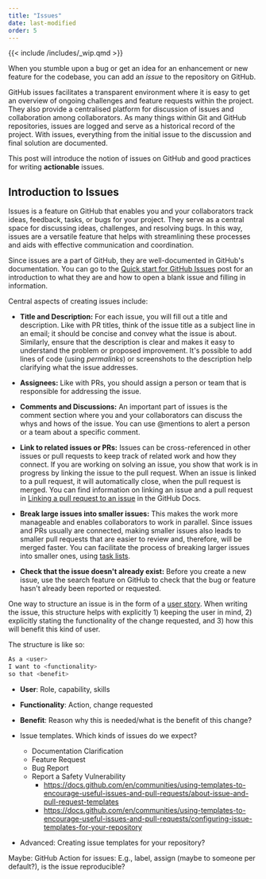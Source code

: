 ```yaml
---
title: "Issues"
date: last-modified
order: 5
---
```


{{< include /includes/_wip.qmd >}}

When you stumble upon a bug or get an idea for an enhancement or new feature for the codebase, you can add an *issue* to the repository on GitHub.

GitHub issues facilitates a transparent environment where it is easy to get an overview of ongoing challenges and feature requests within the project. They also provide a centralised platform for discussion of issues and collaboration among collaborators. As many things within Git and GitHub repositories, issues are logged and serve as a historical record of the project. With issues, everything from the initial issue to the discussion and final solution are documented.

This post will introduce the notion of issues on GitHub and good practices for writing **actionable** issues.

## Introduction to Issues

Issues is a feature on GitHub that enables you and your collaborators track ideas, feedback, tasks, or bugs for your project. They serve as a central space for discussing ideas, challenges, and resolving bugs. In this way, issues are a versatile feature that helps with streamlining these processes and aids with effective communication and coordination.

Since issues are a part of GitHub, they are well-documented in GitHub's documentation. You can go to the [Quick start for GitHub Issues](https://docs.github.com/en/issues/tracking-your-work-with-issues/quickstart) post for an introduction to what they are and how to open a blank issue and filling in information.

Central aspects of creating issues include:

- **Title and Description:** For each issue, you will fill out a title and description. Like with PR titles, think of the issue title as a subject line in an email; it should be concise and convey what the issue is about. Similarly, ensure that the description is clear and makes it easy to understand the problem or proposed improvement. It's possible to add lines of code (using *permalinks*) or screenshots to the description help clarifying what the issue addresses.

- **Assignees:** Like with PRs, you should assign a person or team that is responsible for addressing the issue.

- **Comments and Discussions:** An important part of issues is the comment section where you and your collaborators can discuss the whys and hows of the issue. You can use @mentions to alert a person or a team about a specific comment.

- **Link to related issues or PRs:** Issues can be cross-referenced in other issues or pull requests to keep track of related work and how they connect. If you are working on solving an issue, you show that work is in progress by linking the issue to the pull request. When an issue is linked to a pull request, it will automatically close, when the pull request is merged. You can find information on linking an issue and a pull request in [Linking a pull request to an issue](https://docs.github.com/en/issues/tracking-your-work-with-issues/linking-a-pull-request-to-an-issue#linking-a-pull-request-to-an-issue-using-a-keyword) in the GitHub Docs.

- **Break large issues into smaller issues:** This makes the work more manageable and enables collaborators to work in parallel. Since issues and PRs usually are connected, making smaller issues also leads to smaller pull requests that are easier to review and, therefore, will be merged faster. You can facilitate the process of breaking larger issues into smaller ones, using [task lists](https://docs.github.com/en/issues/tracking-your-work-with-issues/quickstart#adding-a-task-list).

- **Check that the issue doesn't already exist:** Before you create a new issue, use the search feature on GitHub to check that the bug or feature hasn't already been reported or requested.


One way to structure an issue is in the form of a [user story](https://www.atlassian.com/agile/project-management/user-stories). When writing the issue, this structure helps with explicitly 1) keeping the user in mind, 2) explicitly stating the functionality of the change requested, and 3) how this will benefit this kind of user.

The structure is like so:

```bash
As a <user>
I want to <functionality>
so that <benefit>
```

- **User**: Role, capability, skills
- **Functionality**: Action, change requested
- **Benefit**: Reason why this is needed/what is the benefit of this change?

- Issue templates. Which kinds of issues do we expect?
  - Documentation Clarification
  - Feature Request
  - Bug Report
  - Report a Safety Vulnerability
    - <https://docs.github.com/en/communities/using-templates-to-encourage-useful-issues-and-pull-requests/about-issue-and-pull-request-templates>
    - <https://docs.github.com/en/communities/using-templates-to-encourage-useful-issues-and-pull-requests/configuring-issue-templates-for-your-repository>

- Advanced: Creating issue templates for your repository?

Maybe: GitHub Action for issues: E.g., label, assign (maybe to someone per default?), is the issue reproducible?
